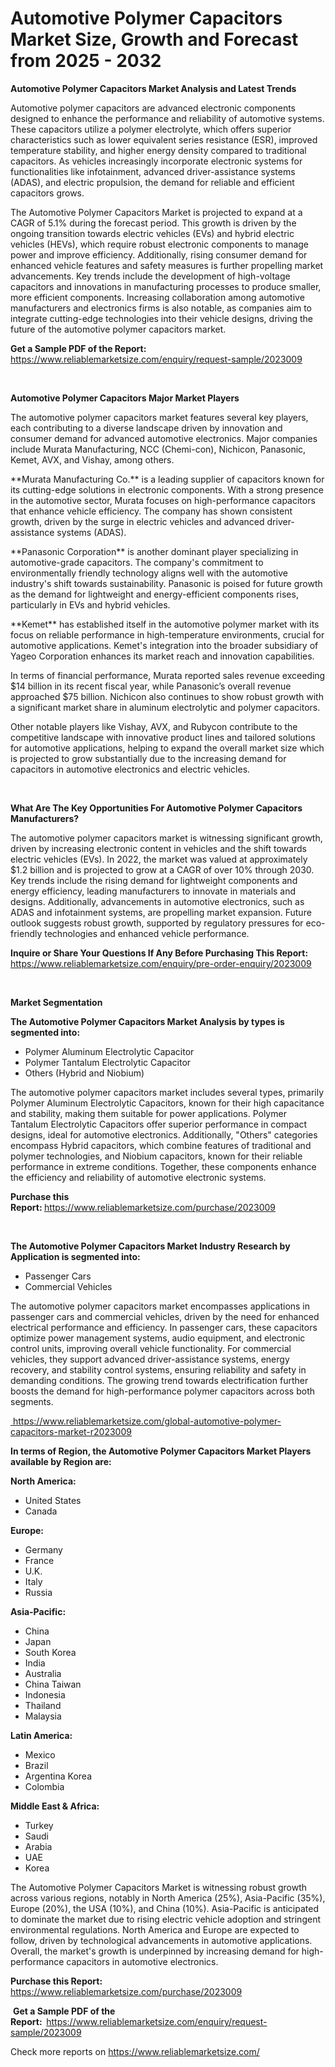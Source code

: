 <p><h1>Automotive Polymer Capacitors Market Size, Growth and Forecast from 2025 - 2032</h1></p><p><strong>Automotive Polymer Capacitors Market Analysis and Latest Trends</strong></p>
<p><p>Automotive polymer capacitors are advanced electronic components designed to enhance the performance and reliability of automotive systems. These capacitors utilize a polymer electrolyte, which offers superior characteristics such as lower equivalent series resistance (ESR), improved temperature stability, and higher energy density compared to traditional capacitors. As vehicles increasingly incorporate electronic systems for functionalities like infotainment, advanced driver-assistance systems (ADAS), and electric propulsion, the demand for reliable and efficient capacitors grows.</p><p>The Automotive Polymer Capacitors Market is projected to expand at a CAGR of 5.1% during the forecast period. This growth is driven by the ongoing transition towards electric vehicles (EVs) and hybrid electric vehicles (HEVs), which require robust electronic components to manage power and improve efficiency. Additionally, rising consumer demand for enhanced vehicle features and safety measures is further propelling market advancements. Key trends include the development of high-voltage capacitors and innovations in manufacturing processes to produce smaller, more efficient components. Increasing collaboration among automotive manufacturers and electronics firms is also notable, as companies aim to integrate cutting-edge technologies into their vehicle designs, driving the future of the automotive polymer capacitors market.</p></p>
<p><strong>Get a Sample PDF of the Report:&nbsp;</strong> <a href="https://www.reliablemarketsize.com/enquiry/request-sample/2023009?utm_campaign=2941&utm_medium=2&utm_source=Github&utm_content=ia&utm_term=29032025&utm_id=automotive-polymer-capacitors">https://www.reliablemarketsize.com/enquiry/request-sample/2023009</a></p>
<p>&nbsp;</p>
<p><strong>Automotive Polymer Capacitors Major Market Players</strong></p>
<p><p>The automotive polymer capacitors market features several key players, each contributing to a diverse landscape driven by innovation and consumer demand for advanced automotive electronics. Major companies include Murata Manufacturing, NCC (Chemi-con), Nichicon, Panasonic, Kemet, AVX, and Vishay, among others.</p><p>**Murata Manufacturing Co.** is a leading supplier of capacitors known for its cutting-edge solutions in electronic components. With a strong presence in the automotive sector, Murata focuses on high-performance capacitors that enhance vehicle efficiency. The company has shown consistent growth, driven by the surge in electric vehicles and advanced driver-assistance systems (ADAS).</p><p>**Panasonic Corporation** is another dominant player specializing in automotive-grade capacitors. The company's commitment to environmentally friendly technology aligns well with the automotive industry's shift towards sustainability. Panasonic is poised for future growth as the demand for lightweight and energy-efficient components rises, particularly in EVs and hybrid vehicles.</p><p>**Kemet** has established itself in the automotive polymer market with its focus on reliable performance in high-temperature environments, crucial for automotive applications. Kemet's integration into the broader subsidiary of Yageo Corporation enhances its market reach and innovation capabilities.</p><p>In terms of financial performance, Murata reported sales revenue exceeding $14 billion in its recent fiscal year, while Panasonic’s overall revenue approached $75 billion. Nichicon also continues to show robust growth with a significant market share in aluminum electrolytic and polymer capacitors.</p><p>Other notable players like Vishay, AVX, and Rubycon contribute to the competitive landscape with innovative product lines and tailored solutions for automotive applications, helping to expand the overall market size which is projected to grow substantially due to the increasing demand for capacitors in automotive electronics and electric vehicles.</p></p>
<p>&nbsp;</p>
<p><strong>What Are The Key Opportunities For Automotive Polymer Capacitors Manufacturers?</strong></p>
<p><p>The automotive polymer capacitors market is witnessing significant growth, driven by increasing electronic content in vehicles and the shift towards electric vehicles (EVs). In 2022, the market was valued at approximately $1.2 billion and is projected to grow at a CAGR of over 10% through 2030. Key trends include the rising demand for lightweight components and energy efficiency, leading manufacturers to innovate in materials and designs. Additionally, advancements in automotive electronics, such as ADAS and infotainment systems, are propelling market expansion. Future outlook suggests robust growth, supported by regulatory pressures for eco-friendly technologies and enhanced vehicle performance.</p></p>
<p><strong>Inquire or Share Your Questions If Any Before Purchasing This Report:</strong> <a href="https://www.reliablemarketsize.com/enquiry/pre-order-enquiry/2023009?utm_campaign=2941&utm_medium=2&utm_source=Github&utm_content=ia&utm_term=29032025&utm_id=automotive-polymer-capacitors">https://www.reliablemarketsize.com/enquiry/pre-order-enquiry/2023009</a></p>
<p>&nbsp;</p>
<p><strong>Market Segmentation</strong></p>
<p><strong>The Automotive Polymer Capacitors Market Analysis by types is segmented into:</strong></p>
<p><ul><li>Polymer Aluminum Electrolytic Capacitor</li><li>Polymer Tantalum Electrolytic Capacitor</li><li>Others (Hybrid and Niobium)</li></ul></p>
<p><p>The automotive polymer capacitors market includes several types, primarily Polymer Aluminum Electrolytic Capacitors, known for their high capacitance and stability, making them suitable for power applications. Polymer Tantalum Electrolytic Capacitors offer superior performance in compact designs, ideal for automotive electronics. Additionally, "Others" categories encompass Hybrid capacitors, which combine features of traditional and polymer technologies, and Niobium capacitors, known for their reliable performance in extreme conditions. Together, these components enhance the efficiency and reliability of automotive electronic systems.</p></p>
<p><strong>Purchase this Report:&nbsp;</strong><a href="https://www.reliablemarketsize.com/purchase/2023009?utm_campaign=2941&utm_medium=2&utm_source=Github&utm_content=ia&utm_term=29032025&utm_id=automotive-polymer-capacitors">https://www.reliablemarketsize.com/purchase/2023009</a></p>
<p>&nbsp;</p>
<p><strong>The Automotive Polymer Capacitors Market Industry Research by Application is segmented into:</strong></p>
<p><ul><li>Passenger Cars</li><li>Commercial Vehicles</li></ul></p>
<p><p>The automotive polymer capacitors market encompasses applications in passenger cars and commercial vehicles, driven by the need for enhanced electrical performance and efficiency. In passenger cars, these capacitors optimize power management systems, audio equipment, and electronic control units, improving overall vehicle functionality. For commercial vehicles, they support advanced driver-assistance systems, energy recovery, and stability control systems, ensuring reliability and safety in demanding conditions. The growing trend towards electrification further boosts the demand for high-performance polymer capacitors across both segments.</p></p>
<p><a href="https://www.reliablemarketsize.com/global-automotive-polymer-capacitors-market-r2023009?utm_campaign=2941&utm_medium=2&utm_source=Github&utm_content=ia&utm_term=29032025&utm_id=automotive-polymer-capacitors">&nbsp;https://www.reliablemarketsize.com/global-automotive-polymer-capacitors-market-r2023009</a></p>
<p><strong>In terms of Region, the Automotive Polymer Capacitors Market Players available by Region are:</strong></p>
<p>
    <p> <strong> North America: </strong>
        <ul>
            <li>United States</li>
            <li>Canada</li>
        </ul>
        </p> 
    <p> <strong> Europe: </strong>
        <ul>
            <li>Germany</li>
            <li>France</li>
            <li>U.K.</li>
            <li>Italy</li>
            <li>Russia</li>
        </ul>
        </p> 
    <p> <strong> Asia-Pacific: </strong>
        <ul>
            <li>China</li>
            <li>Japan</li>
            <li>South Korea</li>
            <li>India</li>
            <li>Australia</li>
            <li>China Taiwan</li>
            <li>Indonesia</li>
            <li>Thailand</li>
            <li>Malaysia</li>
        </ul>
        </p> 
    <p> <strong> Latin America: </strong>
        <ul>
            <li>Mexico</li>
            <li>Brazil</li>
            <li>Argentina Korea</li>
            <li>Colombia</li>
        </ul>
        </p> 
    <p> <strong> Middle East & Africa: </strong>
        <ul>
            <li>Turkey</li>
            <li>Saudi</li>
            <li>Arabia</li>
            <li>UAE</li>
            <li>Korea</li>
        </ul>
    </p>
    </p>
<p><p>The Automotive Polymer Capacitors Market is witnessing robust growth across various regions, notably in North America (25%), Asia-Pacific (35%), Europe (20%), the USA (10%), and China (10%). Asia-Pacific is anticipated to dominate the market due to rising electric vehicle adoption and stringent environmental regulations. North America and Europe are expected to follow, driven by technological advancements in automotive applications. Overall, the market's growth is underpinned by increasing demand for high-performance capacitors in automotive electronics.</p></p>
<p><strong>Purchase this Report: </strong><a href="https://www.reliablemarketsize.com/purchase/2023009?utm_campaign=2941&utm_medium=2&utm_source=Github&utm_content=ia&utm_term=29032025&utm_id=automotive-polymer-capacitors">https://www.reliablemarketsize.com/purchase/2023009</a></p>
<p>&nbsp;<strong>Get a Sample PDF of the Report:&nbsp;&nbsp;</strong><a href="https://www.reliablemarketsize.com/enquiry/request-sample/2023009?utm_campaign=2941&utm_medium=2&utm_source=Github&utm_content=ia&utm_term=29032025&utm_id=automotive-polymer-capacitors">https://www.reliablemarketsize.com/enquiry/request-sample/2023009</a></p>
<p><strong></strong></p>
<p>Check more reports on <a href="https://www.reliablemarketsize.com/?utm_campaign=2941&utm_medium=2&utm_source=Github&utm_content=ia&utm_term=29032025&utm_id=automotive-polymer-capacitors">https://www.reliablemarketsize.com/</a></p>